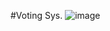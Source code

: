 #Voting Sys.
![image](https://github.com/no-other-username-is-available/IBC-workshop-building/assets/81408421/e549c358-353a-4c1d-84de-c25eae7b5931)
